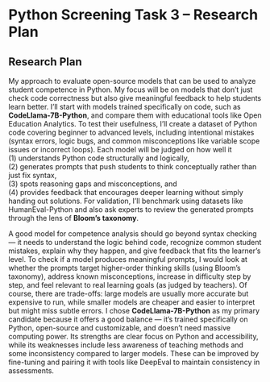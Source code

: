 # Python Screening Task 3 – Research Plan
## Research Plan

My approach to evaluate open-source models that can be used to analyze student competence in Python. My focus will be on models that don’t just check code correctness but also give meaningful feedback to help students learn better. I’ll start with models trained specifically on code, such as **CodeLlama-7B-Python**, and compare them with educational tools like Open Education Analytics. To test their usefulness, I’ll create a dataset of Python code covering beginner to advanced levels, including intentional mistakes (syntax errors, logic bugs, and common misconceptions like variable scope issues or incorrect loops). Each model will be judged on how well it </br> 
(1) understands Python code structurally and logically, </br> 
(2) generates prompts that push students to think conceptually rather than just fix syntax,</br> 
(3) spots reasoning gaps and misconceptions, and</br> 
(4) provides feedback that encourages deeper learning without simply handing out solutions. 
For validation, I’ll benchmark using datasets like HumanEval-Python and also ask experts to review the generated prompts through the lens of **Bloom’s taxonomy**.

A good model for competence analysis should go beyond syntax checking — it needs to understand the logic behind code, recognize common student mistakes, explain why they happen, and give feedback that fits the learner’s level. To check if a model produces meaningful prompts, I would look at whether the prompts target higher-order thinking skills (using Bloom’s taxonomy), address known misconceptions, increase in difficulty step by step, and feel relevant to real learning goals (as judged by teachers). Of course, there are trade-offs: large models are usually more accurate but expensive to run, while smaller models are cheaper and easier to interpret but might miss subtle errors. I chose **CodeLlama-7B-Python** as my primary candidate because it offers a good balance — it’s trained specifically on Python, open-source and customizable, and doesn’t need massive computing power. Its strengths are clear focus on Python and accessibility, while its weaknesses include less awareness of teaching methods and some inconsistency compared to larger models. These can be improved by fine-tuning and pairing it with tools like DeepEval to maintain consistency in assessments.
